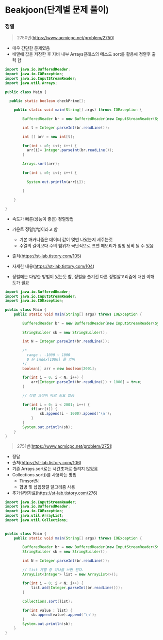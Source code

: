 # Beakjoon(단계별 문제 풀이)

### 정렬

> 2750번(https://www.acmicpc.net/problem/2750)

- 매우 간단한 문제였음
- 배열에 값을 저장한 후 자바 내부 Arrays클래스의 메소드 sort를 활용해 정렬후 출력 함

```java
import java.io.BufferedReader;
import java.io.IOException;
import java.io.InputStreamReader;
import java.util.Arrays;
 
public class Main {

  public static boolean checkPrime[];
  
	public static void main(String[] args) throws IOException {
 
		BufferedReader br = new BufferedReader(new InputStreamReader(System.in));

		int t = Integer.parseInt(br.readLine());
		
		int [] arr = new int[t];
		
		for(int i =0; i<t; i++) {
		  arr[i]= Integer.parseInt(br.readLine());
		}
    
		Arrays.sort(arr);
		
		for(int i =0; i<t; i++) {
		  
		  System.out.println(arr[i]);
		  
		}
		
	}  
	
}
```

- 속도가 빠른(성능이 좋은) 정렬방법
- 카운트 정렬방법이라고 함
  - 기본 매커니즘은 데이터 값이 몇번 나왔는지 세주는것
  - 수열의 길이보다 수의 범위가 극단적으로 크면 메모리가 엄청 낭비 될 수 있음

- 출처(https://st-lab.tistory.com/105)
- 자세한 내용(https://st-lab.tistory.com/104)
- 정렬에는 다양한 방법이 있는듯 함, 정렬을 풀기전 다른 정렬알고리즘에 대한 이해도가 필요

```java
import java.io.BufferedReader;
import java.io.InputStreamReader;
import java.io.IOException;
 
public class Main {
	public static void main(String[] args) throws IOException {
    
		BufferedReader br = new BufferedReader(new InputStreamReader(System.in));
		
		StringBuilder sb = new StringBuilder();
        
		int N = Integer.parseInt(br.readLine());
        
		/*
		  range : -1000 ~ 1000
		  0 은 index[1000] 을 의미
		*/
		boolean[] arr = new boolean[2001];
		
		for(int i = 0; i < N; i++) {
			arr[Integer.parseInt(br.readLine()) + 1000] = true;
		}
 
		// 정렬 과정이 따로 필요 없음
		
		for(int i = 0; i < 2001; i++) {
			if(arr[i]) {
				sb.append(i - 1000).append('\n');
			}
		}
		System.out.println(sb);
	}
}
```

> 2751번(https://www.acmicpc.net/problem/2751)

- 정답
- 출처(https://st-lab.tistory.com/106)
- 기존 Arrays.sort로는 시간초과로 풀리지 않았음
- Collections.sort()를 사용하는 방법
  - Timsort임
  - 합병 및 삽입정렬 알고리즘 사용
- 추가설명자료(https://st-lab.tistory.com/276)

```java
import java.io.InputStreamReader;
import java.io.BufferedReader;
import java.io.IOException;
import java.util.ArrayList;
import java.util.Collections;
 
 
public class Main {
	public static void main(String[] args) throws IOException {
    
		BufferedReader br = new BufferedReader(new InputStreamReader(System.in));
		StringBuilder sb = new StringBuilder();
		
		int N = Integer.parseInt(br.readLine());
		
		// list 계열 중 하나를 쓰면 된다.
		ArrayList<Integer> list = new ArrayList<>();
		
		for(int i = 0; i < N; i++) {
			list.add(Integer.parseInt(br.readLine()));
		}
		
		Collections.sort(list);
		
		for(int value : list) {
			sb.append(value).append('\n');
		}
		System.out.println(sb);
	}
}
```

